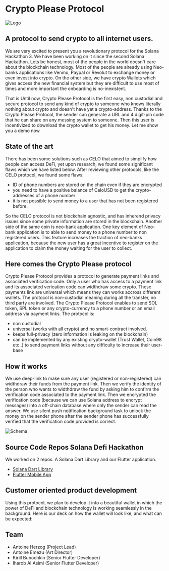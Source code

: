 # Crypto Please Protocol

![Logo](HORIZONTAL-Black-Gold.png)

## A protocol to send crypto to all internet users.

We are very excited to present you a revolutionary protocol for the Solana Hackathon 3. We have been working on it since the second Solana Hackathon. Lets be honest, most of the people in the world doesn't care about the blockchain technology. Most of the people are already using Neo-banks applications like Venmo, Paypal or Revolut to exchange money or even invest into crypto. On the other side, we have crypto Wallets which gives access the new financial system but they are difficult to use most of times and more important the onboarding is no-inexistent.

That is Until now,  Crypto Please Protocol is the first easy, non custodial and secure protocol to send any kind of crypto to someone who knows literally nothing about crypto and doesn't have yet a crypto-address. Thanks to the Crypto Please Protocol, the sender can generate a URL and 4 digit-pin code that he can share on any messing system to someone. Then this user is incentivized to download the crypto wallet to get his money. Let me show you a demo now


## State of the art
There has been some solutions such as CELO that aimed to simplify how people can access DeFi, yet upon research, we found some significant flaws which we have listed below. After reviewing other protocols, like the CELO protocol, we found some flaws:
- ID of phone numbers are stored on the chain even if they are encrypted
- you need to have a positive balance of CeloUSD to get the crypto-addresses of a phone number
- it is not possible to send money to a user that has not been registered before.

So the CELO protocol is not blockchain agnostic, and has inherend privacy issues since some private information are stored in the blockchain.
Another side of the same coin is neo-bank application. One key element of Neo-bank application is to able to send money to a phone number to non registered users. This feature increases the traction of neo-banks application, because the new user has a great incentive to register on the application to claim the money waiting for the user to collect.

## Here comes the Crypto Please protocol
Crypto Please Protocol provides a protocol to generate payment links and associated verification code. Only a user who has access to a payment link and its associated verication code can widthdraw some crypto. These payments link are universal which means they can works accross different wallets. The protocol is non-custodial meaning during all the transfer, no third party are involved.
The Crypto Please Protocol enables to send SOL token, SPL token or any crypto-currency to a phone number or an email address via payment links. The protocol is:
- non custodial
- universal (works with all crypto) and no smart-contract involved.
- keeps full-privacy (zero information is leaking on the blockchain)
- can be implemented by any existing crypto-wallet (Trust Wallet, Coin98 etc..) to send payment links without any difficulty to increase their user-base

## How it works
We use deep-link to make sure any user (registered or non-registered) can widthdraw their funds from the payment link. Then we verify the identity of the person who wants to widthdraw the fund by asking him to confirm the verification code associated to the payment link. Then we encrypted the verification code (because we can use Solana address to encrypt messages) into a off-chain database where only the sender can read the answer. We use silent push notification background task to unlock the money on the sender phone after the sender phone has successfully verified that the verification code provided is correct.

![Schema](52a7fdfc4a40bb32eeae7529e6385813.png)

## Source Code Repos Solana Defi Hackathon
We worked on 2 repos. A Solana Dart Library and our Flutter application.

- [Solana Dart Library](https://github.com/cryptoplease/dart-solana-lib)
- [Flutter Mobile App](https://github.com/cryptoplease/crypto-please) 

## Customer oriented product development
Using this protocol, we plan to develop it into a beautiful wallet in which the power of DeFi and blockchain technology is working seamlessly in the background. Here is our deck on how the wallet will look like, and what can be expected:

## Team
- Antoine Herzog (Project Lead)
- Antoine Emezu (Art Director)
- Kirill Bubochkin (Senior Flutter Developer)
- Iharob Al Asimi (Senior Flutter Developer)
